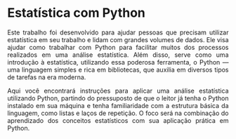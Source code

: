 # Estatística com Python 

<p style="text-align: justify">
    Este trabalho foi desenvolvido para ajudar pessoas que precisam utilizar estatística em seu trabalho e lidam com grandes volumes de dados. Ele visa ajudar como trabalhar com Python para facilitar muitos dos processos realizados em uma análise estatística. Além disso, serve como uma introdução à estatística, utilizando essa poderosa ferramenta, o Python — uma linguagem simples e rica em bibliotecas, que auxilia em diversos tipos de tarefas na era moderna.
</p>
<p style="text-align: justify">
    Aqui você encontrará instruções para aplicar uma análise estatística utilizando Python, partindo do pressuposto de que o leitor já tenha o Python instalado em sua máquina e tenha familiaridade com a estrutura básica da linguagem, como listas e laços de repetição. O foco será na combinação do aprendizado dos conceitos estatísticos com sua aplicação prática em Python.
</p>